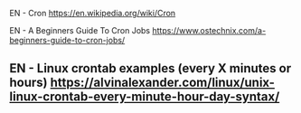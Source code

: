 EN - Cron
	https://en.wikipedia.org/wiki/Cron

EN - A Beginners Guide To Cron Jobs
	https://www.ostechnix.com/a-beginners-guide-to-cron-jobs/

EN - Linux crontab examples (every X minutes or hours)
	https://alvinalexander.com/linux/unix-linux-crontab-every-minute-hour-day-syntax/
---------------------------------------------
